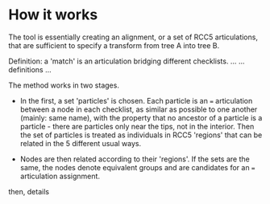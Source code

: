 # How it works

The tool is essentially creating an alignment, or a set of RCC5
articulations, that are sufficient to specify a transform from tree A
into tree B.

Definition: a 'match' is an articulation bridging different checklists.
 ... ... definitions ...

The method works in two stages.  

* In the first, a set 'particles' is chosen.  Each particle is an `=`
  articulation between a node in each checklist, as similar as
  possible to one another (mainly: same name), with the property
  that no ancestor of a particle is a particle - there are particles
  only near the tips, not in the interior.  Then the set of
  particles is treated as individuals in RCC5 'regions' that can be
  related in the 5 different usual ways.

* Nodes are then related according to their 'regions'.  If the sets are
  the same, the nodes denote equivalent groups and are candidates for
  an `=` articulation assignment.

then, details
